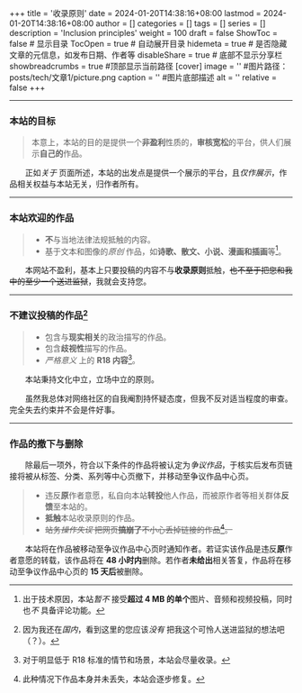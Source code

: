 +++
title = '收录原则'
date = 2024-01-20T14:38:16+08:00
lastmod = 2024-01-20T14:38:16+08:00
author = []
categories = []
tags = []
series = []
description = 'Inclusion principles'
weight = 100
draft = false
ShowToc = false  # 显示目录
TocOpen = true # 自动展开目录
hidemeta = true # 是否隐藏文章的元信息，如发布日期、作者等
disableShare = true # 底部不显示分享栏
showbreadcrumbs = true #顶部显示当前路径
[cover]
    image = '' #图片路径：posts/tech/文章1/picture.png
    caption = '' #图片底部描述
    alt = ''
    relative = false
+++

----
### 本站的目标

> 本意上，本站的目的是提供一个**非盈利**性质的，**审核宽松**的平台，供人们展示**自己的**作品。 

&emsp;&emsp;正如*关于* 页面所述，本站的出发点是提供一个展示的平台，且*仅作展示*，作品相关权益与本站无关，归作者所有。

----
### 本站欢迎的作品

> * **不**与当地法律法规抵触的内容。  
> * 基于文本和图像的*原创* 作品，如**诗歌、散文、小说、漫画和插画**等[^1]。

&emsp;&emsp;本网站不盈利，基本上只要投稿的内容不与**收录原则**抵触，~~也不至于把您和我中的至少一个送进监狱~~，我就会支持您。  

[^1]: 出于技术原因，本站*暂不* 接受**超过 4 MB 的单个**图片、音频和视频投稿，同时也*不* 具备评论功能。

----
### 不建议投稿的作品[^2]

> * 包含与**现实相关**的政治描写的作品。
> * 包含**歧视性**描写的作品。
> * *严格意义* 上的 **R18 内容**[^3]。

[^2]: 因为我还在*国内*，看到这里的您应该*没有* 把我这个可怜人送进监狱的想法吧（？）。
[^3]: 对于明显低于 R18 标准的情节和场景，本站会尽量收录。

&emsp;&emsp;本站秉持文化中立，立场中立的原则。

&emsp;&emsp;虽然我总体对网络社区的自我阉割持怀疑态度，但我不反对适当程度的审查。完全失去约束并不会是件好事。  

----
### 作品的撤下与删除

&emsp;&emsp;除最后一项外，符合以下条件的作品将被认定为*争议作品*，于核实后发布页链接将被从标签、分类、系列等中心页撤下，并移动至争议作品中心页。

> * 违反**原**作者意愿，私自向本站**转投**他人作品，而被原作者等相关群体**反馈**至本站的。
> * **抵触**本站收录原则的作品。  
> * ~~站务*操作失误* 把网页**搞崩了**不小心丢掉链接的作品[^4]。~~

&emsp;&emsp;本站将在作品被移动至争议作品中心页时通知作者。若证实该作品是违反**原**作者意愿的转载，该作品将在 **48 小时内**删除。若作者**未给出**相关答复，作品将在移动至争议作品中心页的 **15 天后**被删除。

[^4]: 此种情况下作品本身并未丢失，本站会逐步修复。